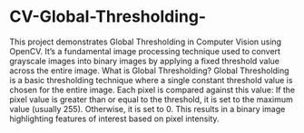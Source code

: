 # CV-Global-Thresholding-
This project demonstrates Global Thresholding in Computer Vision using OpenCV. It’s a fundamental image processing technique used to convert grayscale images into binary images by applying a fixed threshold value across the entire image.
What is Global Thresholding?
Global Thresholding is a basic thresholding technique where a single constant threshold value is chosen for the entire image. Each pixel is compared against this value:
If the pixel value is greater than or equal to the threshold, it is set to the maximum value (usually 255).
Otherwise, it is set to 0.
This results in a binary image highlighting features of interest based on pixel intensity.
